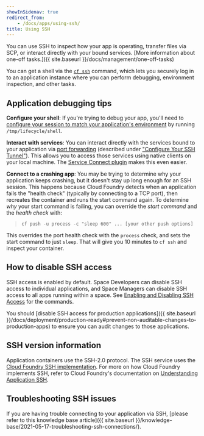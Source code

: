 ```yaml
---
showInSidenav: true
redirect_from:
    - /docs/apps/using-ssh/
title: Using SSH
---
```


You can use SSH to inspect how your app is operating, transfer files via SCP, or interact directly with your bound services. [More information about one-off tasks.]({{ site.baseurl }}/docs/management/one-off-tasks)

You can get a shell via the [`cf
ssh`](https://docs.cloudfoundry.org/devguide/deploy-apps/ssh-apps.html#ssh-command)
command, which lets you securely log in to an application instance where you can
perform debugging, environment inspection, and other tasks.

## Application debugging tips

**Configure your shell**: If you're trying to debug your app, you'll need to [configure your session to match your application's environment](https://docs.cloudfoundry.org/devguide/deploy-apps/ssh-apps.html#ssh-env) by running `/tmp/lifecycle/shell`.

**Interact with services**: You can interact directly with the services bound to your application via [port forwarding](https://docs.cloudfoundry.org/devguide/deploy-apps/ssh-services.html) (described under ["Configure Your SSH Tunnel"](https://docs.cloudfoundry.org/devguide/deploy-apps/ssh-services.html#ssh-tunnel)). This allows you to access those services using native clients on your local machine. The [Service Connect plugin](https://github.com/18F/cf-service-connect#readme) makes this even easier.

**Connect to a crashing app**: You may be trying to determine why your application keeps crashing, but it doesn't stay up long enough for an SSH session. This happens because Cloud Foundry detects when an application fails the "health check" (typically by connecting to a TCP port), then recreates the container and runs the start command again. To determine _why_ your start command is failing, you can override the _start command_ and the _health check_ with:

> `cf push -u process -c "sleep 600" ... [your other push options]`

This overrides the port health check with the `process` check, and sets the start command to just `sleep`. That will give you 10 minutes to `cf ssh` and inspect your container.

## How to disable SSH access

SSH access is enabled by default. Space Developers can disable SSH access to individual applications, and Space Managers can disable SSH access to all apps running within a space. See [Enabling and Disabling SSH Access](https://docs.cloudfoundry.org/devguide/deploy-apps/ssh-apps.html#enable-disable-ssh) for the commands.

You should [disable SSH access for production applications]({{ site.baseurl }}/docs/deployment/production-ready#prevent-non-auditable-changes-to-production-apps) to ensure you can audit changes to those applications.

## SSH version information

Application containers use the SSH-2.0 protocol. The SSH service uses the [Cloud Foundry SSH implementation](https://github.com/cloudfoundry/diego-ssh). For more on how Cloud Foundry implements SSH, refer to Cloud Foundry's documentation on [Understanding Application SSH](https://docs.cloudfoundry.org/concepts/diego/ssh-conceptual.html).

## Troubleshooting SSH issues

If you are having trouble connecting to your application via SSH, [please refer to this knowledge base article]({{ site.baseurl }}/knowledge-base/2021-05-17-troubleshooting-ssh-connections/).
